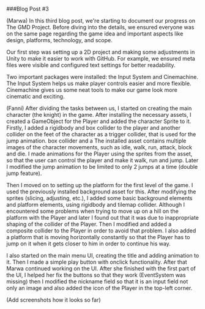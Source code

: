 ###Blog Post #3

(Marwa)
In this third blog post, we're starting to document our progress on The GMD Project. Before diving into the details, we ensured everyone was on the same page regarding the game idea and important aspects like design, platforms, technology, and scope.

Our first step was setting up a 2D project and making some adjustments in Unity to make it easier to work with GitHub. For example, we ensured meta files were visible and configured text settings for better readability.

Two important packages were installed: the Input System and Cinemachine. The Input System helps us make player controls easier and more flexible. Cinemachine gives us some neat tools to make our game look more cinematic and exciting.


(Fanni)
After dividing the tasks between us, I started on creating the main character (the knight) in the game. After installing the necessary assets, I created a GameObject for the Player and added the character Sprite to it. Firstly, I added a rigidbody and box collider to the player and another collider on the feet of the character as a trigger collider, that is used for the jump animation.
box collider and a The installed asset contains multiple images of the character movements, such as idle, walk, run, attack, block and die. I made animations for the Player using the sprites from the asset, so that the user can control the player and make it walk, run and jump. Later I modified the jump animation to be limited to only 2 jumps at a time (double jump feature).

Then I moved on to setting up the platform for the first level of the game. I used the previously installed background asset for this. After modifying the sprites (slicing, adjusting, etc.), I added some basic background elements and platform elements, using rigidbody and tilemap collider. Although I encountered some problems when trying to move up on a hill on the platform with the Player and later I found out that it was due to inappropriate shaping of the collider of the Player. Then I modified and added a composite collider to the Player in order to avoid that problem. I also added a platform that is moving horizontally constantly so that the Player has to jump on it when it gets closer to him in order to continue his way.

I also started on the main menu UI, creating the title and adding animation to it. Then I made a simple play button with onclick functionality. After that Marwa continued working on the UI. After she finished with the first part of the UI, I helped her fix the buttons so that they work (EventSystem was missing) then I modified the nickname field so that it is an input field not only an image and also added the icon of the Player in the top-left corner. 

(Add screenshots how it looks so far)




